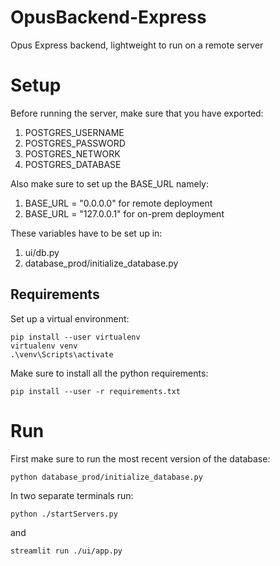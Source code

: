 # OpusBackend-Express
Opus Express backend, lightweight to run on a remote server

# Setup
Before running the server, make sure that you have exported:
1. POSTGRES_USERNAME
2. POSTGRES_PASSWORD
3. POSTGRES_NETWORK
4. POSTGRES_DATABASE

Also make sure to set up the BASE_URL namely:
1. BASE_URL = "0.0.0.0" for remote deployment
2. BASE_URL = "127.0.0.1" for on-prem deployment

These variables have to be set up in:
1. ui/db.py
2. database_prod/initialize_database.py

## Requirements
Set up a virtual environment:
```
pip install --user virtualenv
virtualenv venv
.\venv\Scripts\activate
```
Make sure to install all the python requirements:
```
pip install --user -r requirements.txt
```

# Run
First make sure to run the most recent version of the database:
```
python database_prod/initialize_database.py
```
In two separate terminals run:
```
python ./startServers.py
```
and
```
streamlit run ./ui/app.py
```